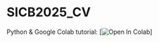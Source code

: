 # SICB2025_CV


Python & Google Colab tutorial: [![Open In Colab](https://colab.research.google.com/assets/colab-badge.svg)]
